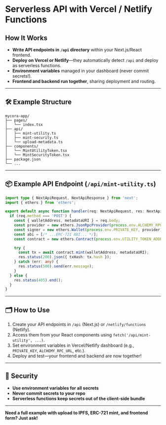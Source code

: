 # Serverless API with Vercel / Netlify Functions

## How It Works

- **Write API endpoints in `/api` directory** within your Next.js/React frontend.
- **Deploy on Vercel or Netlify**—they automatically detect `/api` and deploy as serverless functions.
- **Environment variables** managed in your dashboard (never commit secrets!).
- **Frontend and backend run together**, sharing deployment and routing.

---

## 🛠️ Example Structure

```
mycora-app/
├── pages/
│   └── index.tsx
├── api/
│   ├── mint-utility.ts
│   ├── mint-security.ts
│   └── upload-metadata.ts
├── components/
│   └── MintUtilityToken.tsx
│   └── MintSecurityToken.tsx
├── package.json
└── ...
```

---

## 📦 Example API Endpoint (`/api/mint-utility.ts`)

```typescript
import type { NextApiRequest, NextApiResponse } from 'next';
import { ethers } from 'ethers';

export default async function handler(req: NextApiRequest, res: NextApiResponse) {
  if (req.method === 'POST') {
    const { walletAddress, metadataURI } = req.body;
    const provider = new ethers.JsonRpcProvider(process.env.ALCHEMY_RPC_URL);
    const signer = new ethers.Wallet(process.env.PRIVATE_KEY, provider);
    const abi = [/* ...ERC-721 ABI... */];
    const contract = new ethers.Contract(process.env.UTILITY_TOKEN_ADDRESS, abi, signer);

    try {
      const tx = await contract.mint(walletAddress, metadataURI);
      res.status(200).json({ txHash: tx.hash });
    } catch (err: any) {
      res.status(500).send(err.message);
    }
  } else {
    res.status(405).end();
  }
}
```

---

## 🗂️ How to Use

1. Create your API endpoints in `/api` (Next.js) or `/netlify/functions` (Netlify).
2. Access them from your React components using `fetch('/api/mint-utility', ...)`.
3. Set environment variables in Vercel/Netlify dashboard (e.g., `PRIVATE_KEY`, `ALCHEMY_RPC_URL`, etc.).
4. Deploy and test—your frontend and backend are now together!

---

## 🔐 Security

- **Use environment variables for all secrets**
- **Never commit secrets to your repo**
- **Serverless functions keep secrets out of the client-side bundle**

---

**Need a full example with upload to IPFS, ERC-721 mint, and frontend form? Just ask!**